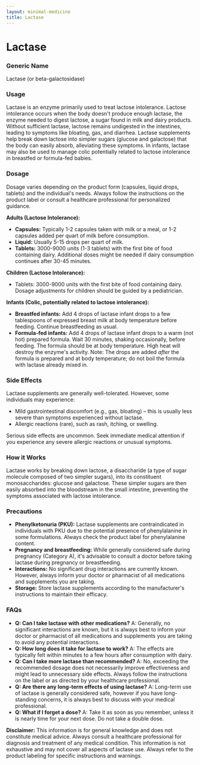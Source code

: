 ```yaml
---
layout: minimal-medicine
title: Lactase
---
```


# Lactase
### Generic Name
Lactase (or beta-galactosidase)

### Usage
Lactase is an enzyme primarily used to treat lactose intolerance.  Lactose intolerance occurs when the body doesn't produce enough lactase, the enzyme needed to digest lactose, a sugar found in milk and dairy products.  Without sufficient lactase, lactose remains undigested in the intestines, leading to symptoms like bloating, gas, and diarrhea. Lactase supplements help break down lactose into simpler sugars (glucose and galactose) that the body can easily absorb, alleviating these symptoms.  In infants, lactase may also be used to manage colic potentially related to lactose intolerance in breastfed or formula-fed babies.


### Dosage
Dosage varies depending on the product form (capsules, liquid drops, tablets) and the individual's needs.  Always follow the instructions on the product label or consult a healthcare professional for personalized guidance.

**Adults (Lactose Intolerance):**

* **Capsules:** Typically 1-2 capsules taken with milk or a meal, or 1-2 capsules added per quart of milk before consumption.
* **Liquid:** Usually 5-15 drops per quart of milk.
* **Tablets:**  3000-9000 units (1-3 tablets) with the first bite of food containing dairy.  Additional doses might be needed if dairy consumption continues after 30-45 minutes.

**Children (Lactose Intolerance):**

* Tablets: 3000-9000 units with the first bite of food containing dairy.  Dosage adjustments for children should be guided by a pediatrician.

**Infants (Colic, potentially related to lactose intolerance):**

* **Breastfed infants:** Add 4 drops of lactase infant drops to a few tablespoons of expressed breast milk at body temperature before feeding. Continue breastfeeding as usual.
* **Formula-fed infants:** Add 4 drops of lactase infant drops to a warm (not hot) prepared formula. Wait 30 minutes, shaking occasionally, before feeding.  The formula should be at body temperature.  High heat will destroy the enzyme's activity. Note: The drops are added *after* the formula is prepared and at body temperature; do not boil the formula with lactase already mixed in.


### Side Effects
Lactase supplements are generally well-tolerated. However, some individuals may experience:

* Mild gastrointestinal discomfort (e.g., gas, bloating) – this is usually less severe than symptoms experienced without lactase.
* Allergic reactions (rare), such as rash, itching, or swelling.

Serious side effects are uncommon.  Seek immediate medical attention if you experience any severe allergic reactions or unusual symptoms.


### How it Works
Lactase works by breaking down lactose, a disaccharide (a type of sugar molecule composed of two simpler sugars), into its constituent monosaccharides: glucose and galactose.  These simpler sugars are then easily absorbed into the bloodstream in the small intestine, preventing the symptoms associated with lactose intolerance.


### Precautions
* **Phenylketonuria (PKU):** Lactase supplements are contraindicated in individuals with PKU due to the potential presence of phenylalanine in some formulations. Always check the product label for phenylalanine content.
* **Pregnancy and breastfeeding:**  While generally considered safe during pregnancy (Category A), it's advisable to consult a doctor before taking lactase during pregnancy or breastfeeding.
* **Interactions:** No significant drug interactions are currently known.  However, always inform your doctor or pharmacist of all medications and supplements you are taking.
* **Storage:** Store lactase supplements according to the manufacturer's instructions to maintain their efficacy.


### FAQs

* **Q: Can I take lactase with other medications?** A: Generally, no significant interactions are known, but it is always best to inform your doctor or pharmacist of all medications and supplements you are taking to avoid any potential interactions.
* **Q: How long does it take for lactase to work?** A: The effects are typically felt within minutes to a few hours after consumption with dairy.
* **Q: Can I take more lactase than recommended?** A: No, exceeding the recommended dosage does not necessarily improve effectiveness and might lead to unnecessary side effects. Always follow the instructions on the label or as directed by your healthcare professional.
* **Q: Are there any long-term effects of using lactase?** A: Long-term use of lactase is generally considered safe, however if you have long-standing concerns, it is always best to discuss with your medical professional.
* **Q: What if I forget a dose?** A: Take it as soon as you remember, unless it is nearly time for your next dose. Do not take a double dose.


**Disclaimer:** This information is for general knowledge and does not constitute medical advice.  Always consult a healthcare professional for diagnosis and treatment of any medical condition.  This information is not exhaustive and may not cover all aspects of lactase use.  Always refer to the product labeling for specific instructions and warnings.

